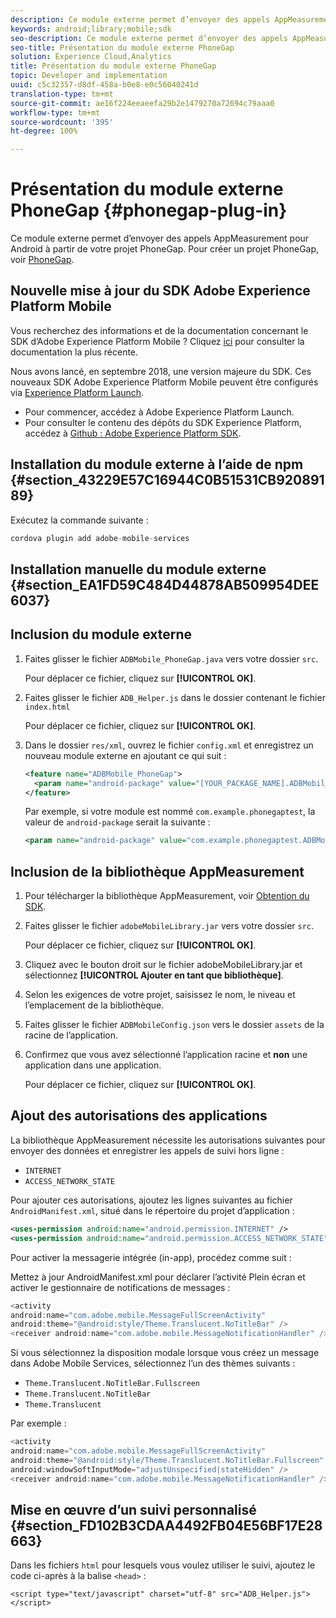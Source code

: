 ```yaml
---
description: Ce module externe permet d’envoyer des appels AppMeasurement pour Android à partir de votre projet PhoneGap.
keywords: android;library;mobile;sdk
seo-description: Ce module externe permet d’envoyer des appels AppMeasurement pour Android à partir de votre projet PhoneGap.
seo-title: Présentation du module externe PhoneGap
solution: Experience Cloud,Analytics
title: Présentation du module externe PhoneGap
topic: Developer and implementation
uuid: c5c32357-d8df-458a-b0e8-e0c56040241d
translation-type: tm+mt
source-git-commit: ae16f224eeaeefa29b2e1479270a72694c79aaa0
workflow-type: tm+mt
source-wordcount: '395'
ht-degree: 100%

---
```



# Présentation du module externe PhoneGap {#phonegap-plug-in}

Ce module externe permet d’envoyer des appels AppMeasurement pour Android à partir de votre projet PhoneGap. Pour créer un projet PhoneGap, voir [PhoneGap](https://helpx.adobe.com/fr/experience-manager/6-4/mobile/using/phonegap.html).

## Nouvelle mise à jour du SDK Adobe Experience Platform Mobile

Vous recherchez des informations et de la documentation concernant le SDK d’Adobe Experience Platform Mobile ? Cliquez [ici](https://aep-sdks.gitbook.io/docs/) pour consulter la documentation la plus récente.

Nous avons lancé, en septembre 2018, une version majeure du SDK. Ces nouveaux SDK Adobe Experience Platform Mobile peuvent être configurés via [Experience Platform Launch](https://www.adobe.com/fr/experience-platform/launch.html).

* Pour commencer, accédez à Adobe Experience Platform Launch.
* Pour consulter le contenu des dépôts du SDK Experience Platform, accédez à [Github : Adobe Experience Platform SDK](https://github.com/Adobe-Marketing-Cloud/acp-sdks).


## Installation du module externe à l’aide de npm {#section_43229E57C16944C0B51531CB92089189}

Exécutez la commande suivante :

```java
cordova plugin add adobe-mobile-services
```

## Installation manuelle du module externe {#section_EA1FD59C484D44878AB509954DEE6037}

## Inclusion du module externe

1. Faites glisser le fichier `ADBMobile_PhoneGap.java` vers votre dossier `src`.

   Pour déplacer ce fichier, cliquez sur **[!UICONTROL OK]**.

1. Faites glisser le fichier `ADB_Helper.js` dans le dossier contenant le fichier `index.html`

   Pour déplacer ce fichier, cliquez sur **[!UICONTROL OK]**.

1. Dans le dossier `res/xml`, ouvrez le fichier `config.xml` et enregistrez un nouveau module externe en ajoutant ce qui suit :

   ```xml
   <feature name="ADBMobile_PhoneGap"> 
     <param name="android-package" value="[YOUR_PACKAGE_NAME].ADBMobile_PhoneGap" /> 
   </feature>
   ```

   Par exemple, si votre module est nommé `com.example.phonegaptest`, la valeur de `android-package` serait la suivante :

   ```xml
   <param name="android-package" value="com.example.phonegaptest.ADBMobile_PhoneGap" />
   ```

## Inclusion de la bibliothèque AppMeasurement

1. Pour télécharger la bibliothèque AppMeasurement, voir [Obtention du SDK](/help/android/getting-started/dev-qs.md).
1. Faites glisser le fichier `adobeMobileLibrary.jar` vers votre dossier `src`.

   Pour déplacer ce fichier, cliquez sur **[!UICONTROL OK]**.

1. Cliquez avec le bouton droit sur le fichier adobeMobileLibrary.jar et sélectionnez **[!UICONTROL Ajouter en tant que bibliothèque]**.
1. Selon les exigences de votre projet, saisissez le nom, le niveau et l’emplacement de la bibliothèque.
1. Faites glisser le fichier `ADBMobileConfig.json` vers le dossier `assets` de la racine de l’application.
1. Confirmez que vous avez sélectionné l’application racine et **non** une application dans une application.

   Pour déplacer ce fichier, cliquez sur **[!UICONTROL OK]**.

## Ajout des autorisations des applications

La bibliothèque AppMeasurement nécessite les autorisations suivantes pour envoyer des données et enregistrer les appels de suivi hors ligne :

* `INTERNET`
* `ACCESS_NETWORK_STATE`

Pour ajouter ces autorisations, ajoutez les lignes suivantes au fichier `AndroidManifest.xml`, situé dans le répertoire du projet d’application :

```xml
<uses-permission android:name="android.permission.INTERNET" /> 
<uses-permission android:name="android.permission.ACCESS_NETWORK_STATE" />
```

Pour activer la messagerie intégrée (in-app), procédez comme suit :

Mettez à jour AndroidManifest.xml pour déclarer l’activité Plein écran et activer le gestionnaire de notifications de messages :

```java
<activity  
android:name="com.adobe.mobile.MessageFullScreenActivity"  
android:theme="@android:style/Theme.Translucent.NoTitleBar" /> 
<receiver android:name="com.adobe.mobile.MessageNotificationHandler" />
```

Si vous sélectionnez la disposition modale lorsque vous créez un message dans Adobe Mobile Services, sélectionnez l’un des thèmes suivants :

* `Theme.Translucent.NoTitleBar.Fullscreen`
* `Theme.Translucent.NoTitleBar`
* `Theme.Translucent`

Par exemple :

```java
<activity 
android:name="com.adobe.mobile.MessageFullScreenActivity" 
android:theme="@android:style/Theme.Translucent.NoTitleBar.Fullscreen" 
android:windowSoftInputMode="adjustUnspecified|stateHidden" /> 
<receiver android:name="com.adobe.mobile.MessageNotificationHandler" />
```

## Mise en œuvre d’un suivi personnalisé {#section_FD102B3CDAA4492FB04E56BF17E28663}

Dans les fichiers `html` pour lesquels vous voulez utiliser le suivi, ajoutez le code ci-après à la balise `<head>` :

```
<script type="text/javascript" charset="utf-8" src="ADB_Helper.js"></script>
```

